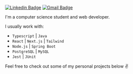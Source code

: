 [![Linkedin Badge](https://img.shields.io/badge/-Raí%20Soares-fafafa?style=flat-square&logo=Linkedin&logoColor=09090b&link=https://www.linkedin.com/in/raiisoares/)](https://www.linkedin.com/in/raiisoares/)
[![Gmail Badge](https://img.shields.io/badge/-raisoares.dev@gmail.com-fafafa?style=flat-square&logo=Gmail&logoColor=09090b&link=mailto:raisoares.dev@gmail.com)](mailto:raisoares.dev@gmail.com)

I'm a computer science student and web developer.

I usually work with: 
  * `Typescript` | `Java`
  * `React` | `Next.js` | `Tailwind`
  * `Node.js` | `Spring Boot`
  * `PostgreSQL` | `MySQL`
  * `Jest` | `JUnit`
    
Feel free to check out some of my personal projects below :v:


